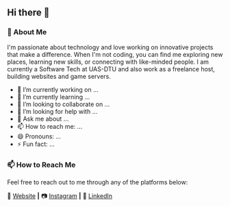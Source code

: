 ## Hi there 👋

### 💬 About Me

I'm passionate about technology and love working on innovative projects that make a difference. When I'm not coding, you can find me exploring new places, learning new skills, or connecting with like-minded people. I am currently a Software Tech at UAS-DTU and also work as a freelance host, building websites and game servers.

- 🔭 I’m currently working on ...
- 🌱 I’m currently learning ...
- 👯 I’m looking to collaborate on ...
- 🤔 I’m looking for help with ...
- 💬 Ask me about ...
- 📫 How to reach me: ...
- 😄 Pronouns: ...
- ⚡ Fun fact: ...



### 📫 How to Reach Me

Feel free to reach out to me through any of the platforms below:

🏡 [Website][website] **|** 
📷 [Instagram][instagram] **|** 
👔 [LinkedIn][linkedin]

[website]: https://funboyprojects.com/
[instagram]: https://www.instagram.com/aaadi_b/
[linkedin]: https://www.linkedin.com/in/aaditya-bhatia-170b76187/


